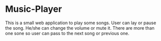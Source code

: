 # Music-Player
This is a small web application to play some songs.
User can lay or pause the song. He/she can change the volume or mute it.
There are more than one sone so user can pass to the next song or previous one.
